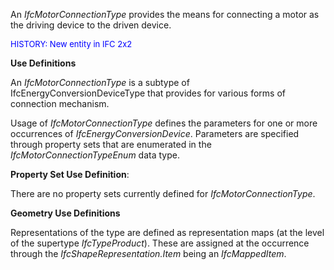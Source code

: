 ﻿An _IfcMotorConnectionType_ provides the means for connecting a motor as the driving device to the driven device.

> <font color="#0000ff" size="-1">
HISTORY: New entity in IFC 2x2 </font>
> 


****Use Definitions****

An _IfcMotorConnectionType_ is a subtype of IfcEnergyConversionDeviceType that provides for various forms of connection mechanism.

Usage of _IfcMotorConnectionType_ defines the parameters for one or more occurrences of _IfcEnergyConversionDevice_. Parameters are specified through property sets that are enumerated in the _IfcMotorConnectionTypeEnum_ data type.

****Property Set Use Definition****:

There are no property sets currently defined for _IfcMotorConnectionType_.

****Geometry Use Definitions****

Representations of the type are defined as representation maps (at the level of the supertype _IfcTypeProduct_). These are assigned at the occurrence through the _IfcShapeRepresentation.Item_ being an _IfcMappedItem_.